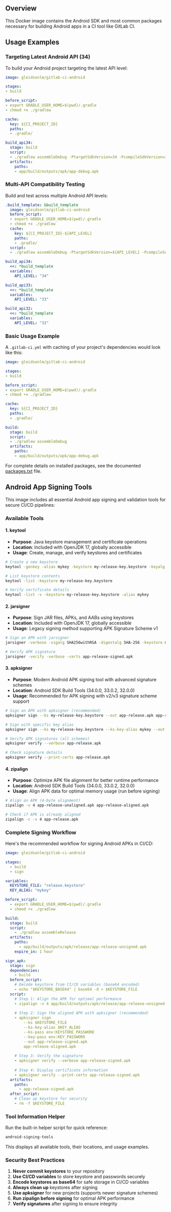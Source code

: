 ## Overview

This Docker image contains the Android SDK and most common packages necessary for building Android apps in a CI tool like GitLab CI.

## Usage Examples

### Targeting Latest Android API (34)

To build your Android project targeting the latest API level:

```yaml
image: gleidsonlm/gitlab-ci-android

stages:
- build

before_script:
- export GRADLE_USER_HOME=$(pwd)/.gradle
- chmod +x ./gradlew

cache:
  key: ${CI_PROJECT_ID}
  paths:
  - .gradle/

build_api34:
  stage: build
  script:
  - ./gradlew assembleDebug -PtargetSdkVersion=34 -PcompileSdkVersion=34
  artifacts:
    paths:
    - app/build/outputs/apk/app-debug.apk
```

### Multi-API Compatibility Testing

Build and test across multiple Android API levels:

```yaml
.build_template: &build_template
  image: gleidsonlm/gitlab-ci-android
  before_script:
  - export GRADLE_USER_HOME=$(pwd)/.gradle
  - chmod +x ./gradlew
  cache:
    key: ${CI_PROJECT_ID}-${API_LEVEL}
    paths:
    - .gradle/
  script:
  - ./gradlew assembleDebug -PtargetSdkVersion=${API_LEVEL} -PcompileSdkVersion=${API_LEVEL}

build_api34:
  <<: *build_template
  variables:
    API_LEVEL: "34"

build_api33:
  <<: *build_template  
  variables:
    API_LEVEL: "33"

build_api32:
  <<: *build_template
  variables:
    API_LEVEL: "32"
```

### Basic Usage Example

A `.gitlab-ci.yml` with caching of your project's dependencies would look like this:

```yaml
image: gleidsonlm/gitlab-ci-android

stages:
- build

before_script:
- export GRADLE_USER_HOME=$(pwd)/.gradle
- chmod +x ./gradlew

cache:
  key: ${CI_PROJECT_ID}
  paths:
  - .gradle/

build:
  stage: build
  script:
  - ./gradlew assembleDebug
  artifacts:
    paths:
    - app/build/outputs/apk/app-debug.apk
```

For complete details on installed packages, see the documented [packages.txt](packages.txt) file.

## Android App Signing Tools

This image includes all essential Android app signing and validation tools for secure CI/CD pipelines:

### Available Tools

#### 1. keytool
- **Purpose**: Java keystore management and certificate operations
- **Location**: Included with OpenJDK 17, globally accessible
- **Usage**: Create, manage, and verify keystores and certificates

```bash
# Create a new keystore
keytool -genkey -alias mykey -keystore my-release-key.keystore -keyalg RSA -keysize 2048 -validity 10000

# List keystore contents
keytool -list -keystore my-release-key.keystore

# Verify certificate details
keytool -list -v -keystore my-release-key.keystore -alias mykey
```

#### 2. jarsigner
- **Purpose**: Sign JAR files, APKs, and AABs using keystores
- **Location**: Included with OpenJDK 17, globally accessible
- **Usage**: Legacy signing method supporting APK Signature Scheme v1

```bash
# Sign an APK with jarsigner
jarsigner -verbose -sigalg SHA256withRSA -digestalg SHA-256 -keystore my-release-key.keystore app-release-unsigned.apk mykey

# Verify APK signature
jarsigner -verify -verbose -certs app-release-signed.apk
```

#### 3. apksigner
- **Purpose**: Modern Android APK signing tool with advanced signature schemes
- **Location**: Android SDK Build Tools (34.0.0, 33.0.2, 32.0.0)
- **Usage**: Recommended for APK signing with v2/v3 signature scheme support

```bash
# Sign an APK with apksigner (recommended)
apksigner sign --ks my-release-key.keystore --out app-release.apk app-release-unsigned.apk

# Sign with specific key alias
apksigner sign --ks my-release-key.keystore --ks-key-alias mykey --out app-release.apk app-release-unsigned.apk

# Verify APK signatures (all schemes)
apksigner verify --verbose app-release.apk

# Check signature details
apksigner verify --print-certs app-release.apk
```

#### 4. zipalign
- **Purpose**: Optimize APK file alignment for better runtime performance
- **Location**: Android SDK Build Tools (34.0.0, 33.0.2, 32.0.0)
- **Usage**: Align APK data for optimal memory usage (run before signing)

```bash
# Align an APK (4-byte alignment)
zipalign -v 4 app-release-unaligned.apk app-release-aligned.apk

# Check if APK is already aligned
zipalign -c -v 4 app-release.apk
```

### Complete Signing Workflow

Here's the recommended workflow for signing Android APKs in CI/CD:

```yaml
image: gleidsonlm/gitlab-ci-android

stages:
  - build
  - sign

variables:
  KEYSTORE_FILE: "release.keystore"
  KEY_ALIAS: "mykey"

before_script:
  - export GRADLE_USER_HOME=$(pwd)/.gradle
  - chmod +x ./gradlew

build:
  stage: build
  script:
    - ./gradlew assembleRelease
  artifacts:
    paths:
      - app/build/outputs/apk/release/app-release-unsigned.apk
    expire_in: 1 hour

sign_apk:
  stage: sign
  dependencies:
    - build
  before_script:
    # Decode keystore from CI/CD variables (base64 encoded)
    - echo "$KEYSTORE_BASE64" | base64 -d > $KEYSTORE_FILE
  script:
    # Step 1: Align the APK for optimal performance
    - zipalign -v 4 app/build/outputs/apk/release/app-release-unsigned.apk app-release-aligned.apk
    
    # Step 2: Sign the aligned APK with apksigner (recommended)
    - apksigner sign 
        --ks $KEYSTORE_FILE 
        --ks-key-alias $KEY_ALIAS 
        --ks-pass env:KEYSTORE_PASSWORD 
        --key-pass env:KEY_PASSWORD 
        --out app-release-signed.apk 
        app-release-aligned.apk
    
    # Step 3: Verify the signature
    - apksigner verify --verbose app-release-signed.apk
    
    # Step 4: Display certificate information
    - apksigner verify --print-certs app-release-signed.apk
  artifacts:
    paths:
      - app-release-signed.apk
  after_script:
    # Clean up keystore for security
    - rm -f $KEYSTORE_FILE
```

### Tool Information Helper

Run the built-in helper script for quick reference:

```bash
android-signing-tools
```

This displays all available tools, their locations, and usage examples.

### Security Best Practices

1. **Never commit keystores** to your repository
2. **Use CI/CD variables** to store keystore and passwords securely
3. **Encode keystores as base64** for safe storage in CI/CD variables
4. **Always clean up** keystores after signing
5. **Use apksigner** for new projects (supports newer signature schemes)
6. **Run zipalign before signing** for optimal APK performance
7. **Verify signatures** after signing to ensure integrity
